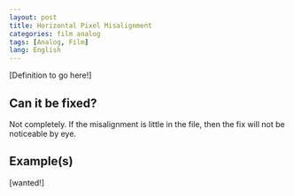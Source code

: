 ```yaml
---
layout: post
title: Horizontal Pixel Misalignment
categories: film analog
tags: [Analog, Film]
lang: English
---
```


[Definition to go here!]

## Can it be fixed?

Not completely. If the misalignment is little in the file, then the fix will not be noticeable by eye.

## Example(s)

[wanted!]
